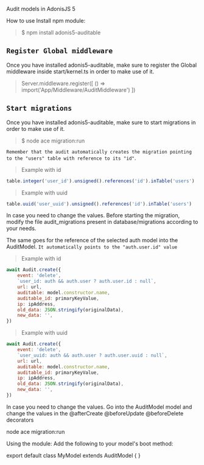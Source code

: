 Audit models in AdonisJS 5

How to use
Install npm module:

> $ npm install adonis5-auditable

## `Register Global middleware`

Once you have installed adonis5-auditable, make sure to register the Global middleware inside start/kernel.ts in order to make use of it.

> Server.middleware.register([ () => import('App/Middleware/AuditMiddleware') ])

## `Start migrations`

Once you have installed adonis5-auditable, make sure to start migrations in order to make use of it.

> $ node ace migration:run

`Remember that the audit automatically creates the migration pointing to the "users" table with reference to its "id"`.


> Example with id

```js 
table.integer('user_id').unsigned().references('id').inTable('users')
```

> Example with uuid 
 
```js 
table.uuid('user_uuid').unsigned().references('id').inTable('users')
```

In case you need to change the values. Before starting the migration, modify the file audit_migrations present in database/migrations according to your needs.

The same goes for the reference of the selected auth model into the AuditModel. `It automatically points to the "auth.user.id" value`

> Example with id

```js
await Audit.create({
    event: 'delete',
    `user_id: auth && auth.user ? auth.user.id : null`,
    url: url,
    auditable: model.constructor.name,
    auditable_id: primaryKeyValue,
    ip: ipAddress,
    old_data: JSON.stringify(originalData),
    new_data: '',
})
```

> Example with uuid

```js
await Audit.create({
    event: 'delete',
    `user_uuid: auth && auth.user ? auth.user.uuid : null`,
    url: url,
    auditable: model.constructor.name,
    auditable_id: primaryKeyValue,
    ip: ipAddress,
    old_data: JSON.stringify(originalData),
    new_data: '',
})
```

In case you need to change the values. Go into the AuditModel model and change the values in the @afterCreate @beforeUpdate @beforeDelete decorators

node ace migration:run


Using the module:
Add the following to your model's boot method:

export default class MyModel extends AuditModel {
}

